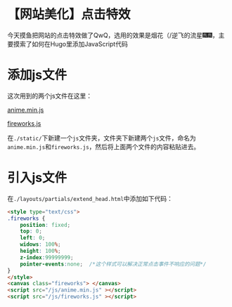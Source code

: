 # 【网站美化】点击特效


今天摸鱼把网站的点击特效做了QwQ，选用的效果是烟花（/逆飞的流星🎆🎆，主要摸索了如何在Hugo里添加JavaScript代码

# 添加js文件

这次用到的两个js文件在这里：

[anime.min.js](/js/anime.min.js)

[fireworks.js](/js/fireworks.js)

在`./static/`下新建一个`js`文件夹，文件夹下新建两个`js`文件，命名为`anime.min.js`和`fireworks.js`，然后将上面两个文件的内容粘贴进去。

# 引入js文件

在`./layouts/partials/extend_head.html`中添加如下代码：

```html
<style type="text/css">
.fireworks {
    position: fixed;
    top: 0;
    left: 0;
    widows: 100%;
    height: 100%;
    z-index:99999999;
    pointer-events:none;  /*这个样式可以解决正常点击事件不响应的问题*/
}
</style>
<canvas class="fireworks"> </canvas>
<script src="/js/anime.min.js" ></script>
<script src="/js/fireworks.js" ></script>

```














